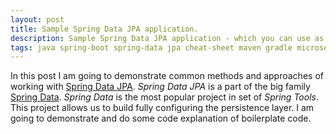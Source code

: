 ```yaml
---
layout: post
title: Sample Spring Data JPA application. 
description: Sample Spring Data JPA application - which you can use as a template for you project. 
tags: java spring-boot spring-data jpa cheat-sheet maven gradle microservices
---
```


In this post I am going to demonstrate common methods and approaches of working with [Spring Data JPA](https://projects.spring.io/spring-data-jpa/). _Spring Data JPA_ is a part of the big family [Spring Data](https://projects.spring.io/spring-data). _Spring Data_ is the most popular project in set of _Spring Tools_. This project allows us to build fully configuring the persistence layer. I am going to demonstrate and do some code explanation of boilerplate code. 